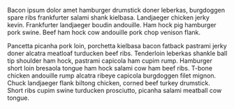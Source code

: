 Bacon ipsum dolor amet hamburger drumstick doner leberkas, burgdoggen spare ribs frankfurter salami shank kielbasa. Landjaeger chicken jerky kevin. Frankfurter landjaeger boudin andouille. Ham hock pig hamburger pork swine. Beef ham hock cow andouille pork chop venison flank.

Pancetta picanha pork loin, porchetta kielbasa bacon fatback pastrami jerky doner alcatra meatloaf turducken beef ribs. Tenderloin leberkas shankle ball tip shoulder ham hock, pastrami capicola ham cupim rump. Hamburger short loin bresaola tongue ham hock salami cow ham beef ribs. T-bone chicken andouille rump alcatra ribeye capicola burgdoggen filet mignon. Chuck landjaeger flank biltong chicken, corned beef turkey drumstick. Short ribs cupim swine turducken prosciutto, picanha salami meatball cow tongue.
